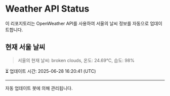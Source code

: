 
# Weather API Status

이 리포지토리는 OpenWeather API를 사용하여 서울의 날씨 정보를 자동으로 업데이트합니다.

## 현재 서울 날씨
> 서울의 현재 날씨: broken clouds, 온도: 24.69°C, 습도: 98%

⏳ 업데이트 시간: 2025-06-28 16:20:41 (UTC)

---
자동 업데이트 봇에 의해 관리됩니다.
